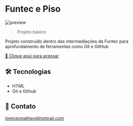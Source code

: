 # Funtec e Piso

![preview](./receitas/assets/bolodecenoura.png)

> Projeto básico

Projeto construído dentro das intermediações da Funtec para aprofundamento de ferramentas como Git e GitHub

[🔗 Clique aqui para acessar](https://lorenzocamargo1.github.io/livro-receitas/)


## 🛠 Tecnologias

- HTML
- Git e Github

## 💛 Contato

lorenzomatheo@hotmail.com
